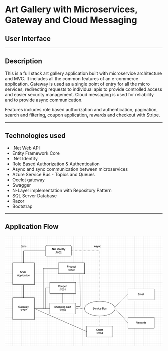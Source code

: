 
# Art Gallery with Microservices, Gateway and Cloud Messaging

## User Interface

---

## Description

This is a full stack art gallery application built with microservice architecture and MVC. It includes all the common features of an e-commerce application. Gateway is used as a single point of entry for all the micro services, redirecting requests to individual apis to provide controlled access and easier security management. Cloud messaging is used for reliability and to provide async communication. 

Features includes role based authorization and authentication, pagination, search and filtering, coupon application, rawards and checkout with Stripe.

---

## Technologies used

- .Net Web API
- Entity Framework Core 
- .Net Identity
- Role Based Authorization & Authentication
- Async and sync communication between microservices
- Azure Service Bus - Topics and Queues
- Ocelot gateway
- Swagger 
- N-Layer implementation with Repository Pattern
- SQL Server Database
- Razor
- Bootstrap 

---

## Application Flow

![Flow chart](flow.png)

